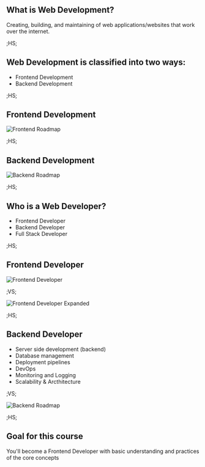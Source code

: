 ## What is Web Development? 

Creating, building, and maintaining of web applications/websites that work over the internet. <!-- .element: class="fragment" -->

;HS;

## Web Development is classified into two ways:
- Frontend Development <!-- .element: class="fragment" -->
- Backend Development <!-- .element: class="fragment" -->

;HS;

## Frontend Development

![Frontend Roadmap](../assets/images/web-dev-basics/frontend-design-roadmap.jpeg) <!-- .element: class="fragment" -->

;HS;

## Backend Development

![Backend Roadmap](../assets/images/web-dev-basics/backend-design-roadmap.jpeg) <!-- .element: class="fragment" -->

;HS;

## Who is a Web Developer?
- Frontend Developer <!-- .element: class="fragment" -->
- Backend Developer  <!-- .element: class="fragment" -->
- Full Stack Developer  <!-- .element: class="fragment" -->

;HS;

## Frontend Developer

![Frontend Developer](../assets/images/web-dev-basics/htmlcssjs.png) <!-- .element: style="margin: auto;" -->

;VS;

![Frontend Developer Expanded](../assets/images/web-dev-basics/frontend-dev-expanded.png)

;HS;
## Backend Developer

- Server side development (backend)
- Database management <!-- .element: class="fragment" -->
- Deployment pipelines <!-- .element: class="fragment" -->
- DevOps <!-- .element: class="fragment" -->
- Monitoring and Logging <!-- .element: class="fragment" -->
- Scalability & Arcthitecture <!-- .element: class="fragment" -->

;VS;

![Backend Roadmap](../assets/images/web-dev-basics/backend-design-roadmap.jpeg) 

;HS;

## Goal for this course

You'll become a Frontend Developer with basic understanding and practices of the core concepts <!-- .element: class="fragment" -->